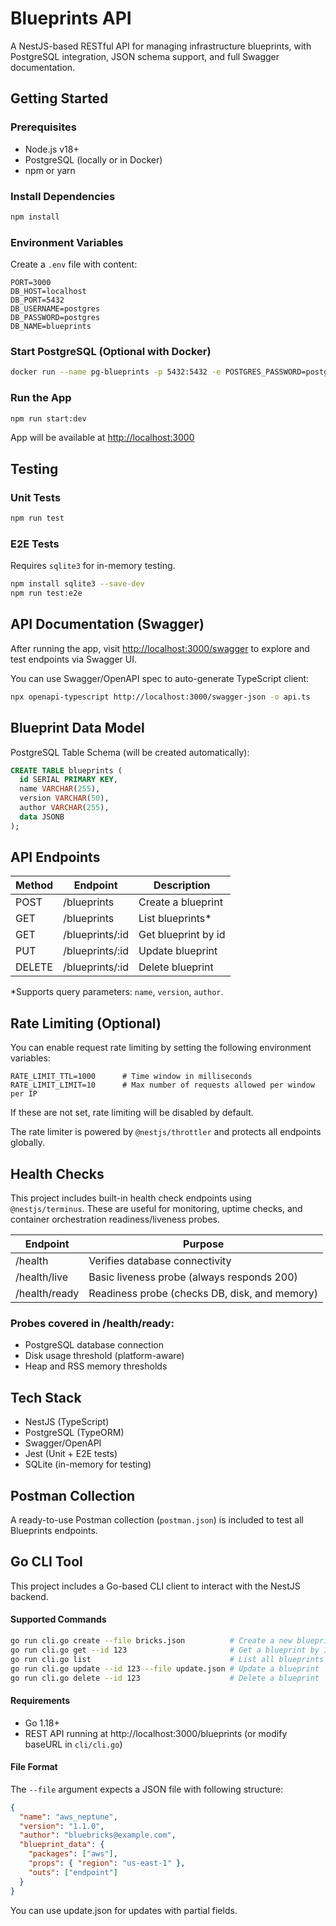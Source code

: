 # Blueprints API

A NestJS-based RESTful API for managing infrastructure blueprints, with PostgreSQL integration, JSON schema support, and full Swagger documentation.

## Getting Started

### Prerequisites

- Node.js v18+
- PostgreSQL (locally or in Docker)
- npm or yarn

### Install Dependencies

```bash
npm install
```

### Environment Variables

Create a `.env` file with content:

```env
PORT=3000  
DB_HOST=localhost  
DB_PORT=5432  
DB_USERNAME=postgres  
DB_PASSWORD=postgres  
DB_NAME=blueprints
```

### Start PostgreSQL (Optional with Docker)

```bash
docker run --name pg-blueprints -p 5432:5432 -e POSTGRES_PASSWORD=postgres -e POSTGRES_DB=blueprints -d postgres
```

### Run the App

```bash
npm run start:dev
```

App will be available at [http://localhost:3000](http://localhost:3000)


## Testing

### Unit Tests

```bash
npm run test
```

### E2E Tests

Requires `sqlite3` for in-memory testing.

```bash
npm install sqlite3 --save-dev  
npm run test:e2e
```


## API Documentation (Swagger)

After running the app, visit [http://localhost:3000/swagger](http://localhost:3000/swagger) to explore and test endpoints via Swagger UI.

You can use Swagger/OpenAPI spec to auto-generate TypeScript client:
```bash
npx openapi-typescript http://localhost:3000/swagger-json -o api.ts
```

## Blueprint Data Model

PostgreSQL Table Schema (will be created automatically):

```sql
CREATE TABLE blueprints (  
  id SERIAL PRIMARY KEY,  
  name VARCHAR(255),  
  version VARCHAR(50),  
  author VARCHAR(255),  
  data JSONB  
);
```

## API Endpoints

| Method | Endpoint        | Description         | 
|--------|-----------------|---------------------|
| POST   | /blueprints     | Create a blueprint  |
| GET    | /blueprints     | List blueprints*    |
| GET    | /blueprints/:id | Get blueprint by id |
| PUT    | /blueprints/:id | Update blueprint    |
| DELETE | /blueprints/:id | Delete blueprint    |

*Supports query parameters: `name`, `version`, `author`.


## Rate Limiting (Optional)

You can enable request rate limiting by setting the following environment variables:

```env
RATE_LIMIT_TTL=1000      # Time window in milliseconds
RATE_LIMIT_LIMIT=10      # Max number of requests allowed per window per IP
```

If these are not set, rate limiting will be disabled by default.

The rate limiter is powered by `@nestjs/throttler` and protects all endpoints globally.



## Health Checks

This project includes built-in health check endpoints using `@nestjs/terminus`. These are useful for monitoring, uptime checks, and container orchestration readiness/liveness probes.

| Endpoint      | Purpose                                       |
|---------------|-----------------------------------------------|
| /health	      | Verifies database connectivity                |
| /health/live  |	Basic liveness probe (always responds 200)    |
| /health/ready |	Readiness probe (checks DB, disk, and memory) |

### Probes covered in /health/ready:

- PostgreSQL database connection
- Disk usage threshold (platform-aware)
- Heap and RSS memory thresholds


## Tech Stack

- NestJS (TypeScript)
- PostgreSQL (TypeORM)
- Swagger/OpenAPI
- Jest (Unit + E2E tests)
- SQLite (in-memory for testing) 


## Postman Collection

A ready-to-use Postman collection (`postman.json`) is included to test all Blueprints endpoints.


## Go CLI Tool

This project includes a Go-based CLI client to interact with the NestJS backend.

#### Supported Commands

```bash
go run cli.go create --file bricks.json          # Create a new blueprint from file
go run cli.go get --id 123                       # Get a blueprint by ID
go run cli.go list                               # List all blueprints
go run cli.go update --id 123 --file update.json # Update a blueprint
go run cli.go delete --id 123                    # Delete a blueprint
```

#### Requirements

- Go 1.18+
- REST API running at http://localhost:3000/blueprints (or modify baseURL in `cli/cli.go`)

#### File Format

The `--file` argument expects a JSON file with following structure:

```json
{
  "name": "aws_neptune",
  "version": "1.1.0",
  "author": "bluebricks@example.com",
  "blueprint_data": {
    "packages": ["aws"],
    "props": { "region": "us-east-1" },
    "outs": ["endpoint"]
  }
}
```

You can use update.json for updates with partial fields.
